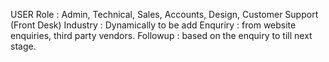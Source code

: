 USER Role : Admin, Technical, Sales, Accounts, Design, Customer Support (Front Desk)
Industry : Dynamically to be add
Enquriry : from website enquiries, third party vendors. 
Followup : based on the enquiry to till next stage. 